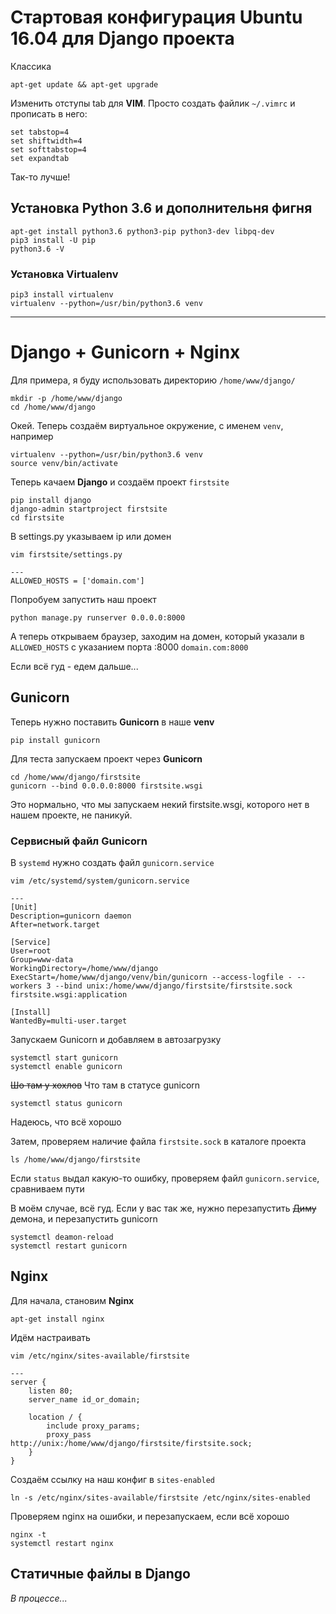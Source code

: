 # Стартовая конфигурация Ubuntu 16.04 для Django проекта


Классика
```
apt-get update && apt-get upgrade
```
Изменить отступы tab для **VIM**. Просто создать файлик ```~/.vimrc``` и прописать в него:
```
set tabstop=4
set shiftwidth=4
set softtabstop=4
set expandtab
```
Так-то лучше!


## Установка Python 3.6 и дополнительня фигня
```
apt-get install python3.6 python3-pip python3-dev libpq-dev
pip3 install -U pip
python3.6 -V
```

### Установка **Virtualenv**
```
pip3 install virtualenv
virtualenv --python=/usr/bin/python3.6 venv
```

***


# Django + Gunicorn + Nginx

Для примера, я буду использовать директорию ```/home/www/django/```
```
mkdir -p /home/www/django
cd /home/www/django
```

Окей. Теперь создаём виртуальное окружение, с именем ```venv```, например

```
virtualenv --python=/usr/bin/python3.6 venv
source venv/bin/activate
```

Теперь качаем **Django** и создаём проект ```firstsite```
```
pip install django
django-admin startproject firstsite
cd firstsite
```

В settings.py указываем ip или домен
```
vim firstsite/settings.py

---
ALLOWED_HOSTS = ['domain.com']
```

Попробуем запустить наш проект
```
python manage.py runserver 0.0.0.0:8000
```

А теперь открываем браузер, заходим на домен, который указали в ```ALLOWED_HOSTS``` с указанием порта :8000
```domain.com:8000```

Если всё гуд - едем дальше...

## Gunicorn

Теперь нужно поставить **Gunicorn** в наше **venv**
```
pip install gunicorn
```

Для теста запускаем проект через **Gunicorn**
```
cd /home/www/django/firstsite
gunicorn --bind 0.0.0.0:8000 firstsite.wsgi
```

Это нормально, что мы запускаем некий firstsite.wsgi, которого нет в нашем проекте, не паникуй.

### Сервисный файл Gunicorn

В ```systemd``` нужно создать файл ```gunicorn.service```
```
vim /etc/systemd/system/gunicorn.service

---
[Unit]
Description=gunicorn daemon
After=network.target

[Service]
User=root
Group=www-data
WorkingDirectory=/home/www/django
ExecStart=/home/www/django/venv/bin/gunicorn --access-logfile - --workers 3 --bind unix:/home/www/django/firstsite/firstsite.sock firstsite.wsgi:application

[Install]
WantedBy=multi-user.target
```

Запускаем Gunicorn и добавляем в автозагрузку
```
systemctl start gunicorn
systemctl enable gunicorn
```

~~Шо там у хохлов~~ Что там в статусе gunicorn
```
systemctl status gunicorn
```
Надеюсь, что всё хорошо

Затем, проверяем наличие файла ```firstsite.sock``` в каталоге проекта
```
ls /home/www/django/firstsite
```

Если ```status``` выдал какую-то ошибку, проверяем файл ```gunicorn.service```, сравниваем пути

В моём случае, всё гуд. Если у вас так же, нужно перезапустить ~~Диму~~ демона, и перезапустить gunicorn
```
systemctl deamon-reload
systemctl restart gunicorn
```

## Nginx

Для начала, становим **Nginx**
```
apt-get install nginx
```

Идём настраивать
```
vim /etc/nginx/sites-available/firstsite

---
server {
    listen 80;
    server_name id_or_domain;

    location / {
        include proxy_params;
        proxy_pass http://unix:/home/www/django/firstsite/firstsite.sock;
    }
}
```

Создаём ссылку на наш конфиг в ```sites-enabled```
```
ln -s /etc/nginx/sites-available/firstsite /etc/nginx/sites-enabled
```

Проверяем nginx на ошибки, и перезапускаем, если всё хорошо
```
nginx -t
systemctl restart nginx
```


## Статичные файлы в Django

*В процессе...*
